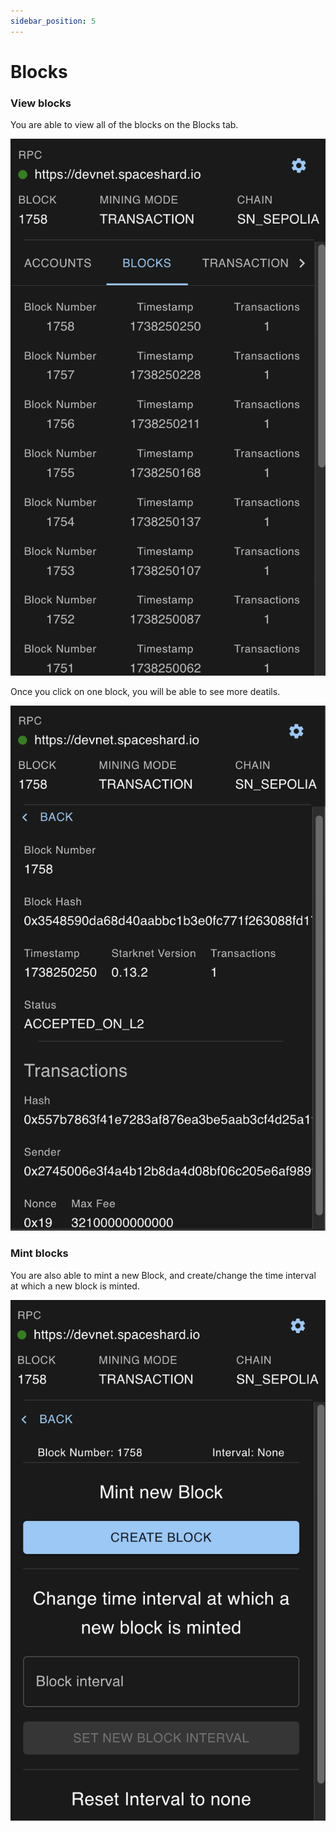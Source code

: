 ```yaml
---
sidebar_position: 5
---
```


# Blocks

### View blocks

You are able to view all of the blocks on the Blocks tab.

![](../../static/img/features/blocks/blocks_1.png)

Once you click on one block, you will be able to see more deatils.

![](../../static/img/features/blocks/blocks_2.png)

### Mint blocks

You are also able to mint a new Block, and create/change the time interval at which a new block is minted.

![](../../static/img/features/blocks/blocks_3.png)
